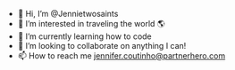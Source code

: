 - 👋 Hi, I’m @Jennietwosaints
- 👀 I’m interested in traveling the world 🌎
- 🌱 I’m currently learning how to code
- 💞️ I’m looking to collaborate on anything I can!
- 📫 How to reach me jennifer.coutinho@partnerhero.com

<!---
Jennietwosaints/Jennietwosaints is a ✨ special ✨ repository because its `README.md` (this file) appears on your GitHub profile.
You can click the Preview link to take a look at your changes.
--->
